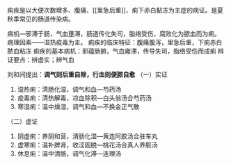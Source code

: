 痢疾是以大便次数增多、腹痛、[[里急后重]]、痢下赤白黏冻为主症的病证。是夏秋季常见的肠道传染病。

病机—邪滞于肠，气血壅滞，肠道传化失司，脂络受伤，腐败化为脓血而为痢。
病理因素——湿热疫毒为主。
痢疾的临床特征：腹痛腹泻，里急后重，下痢赤白脓血粘冻
痢疾的基本病机：邪蕴肠腑，气血雍滞，传导失司，脂络受伤而成痢
辨证要点：辨虚实；辨气血

刘和间提出：**调气则后重自除，行血则便脓自愈**
（一）实证
1. 湿热痢：清肠化湿，调气和血—芍药汤
2. 疫毒痢：清热解毒，凉血除积—白头翁汤合芍药汤
3. 寒湿痢：温中燥湿，调气和血—不换金正气散

（二）虚证
1. 阴虚痢：养阴和营，清肠化湿—黄连阿胶汤合驻车丸
2. 虚寒痢：温补脾肾，收涩固脱—桃花汤合真人养脏汤
3. 休息痢：温中清肠，调气化滞—连理汤